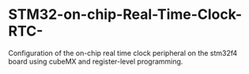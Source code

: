 # STM32-on-chip-Real-Time-Clock-RTC-
Configuration of the on-chip real time clock peripheral on the stm32f4 board using cubeMX and register-level programming.
